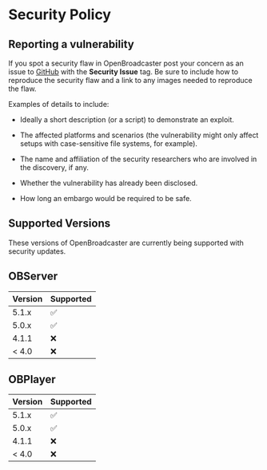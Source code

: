 # Security Policy

## Reporting a vulnerability

If you spot a security flaw in OpenBroadcaster post your concern as an issue to [GitHub](https://github.com/openbroadcaster) with the __Security Issue__ tag.  Be sure to include how to reproduce the security flaw and a link to any images needed to reproduce the flaw.

Examples of details to include:

- Ideally a short description (or a script) to demonstrate an exploit.

- The affected platforms and scenarios (the vulnerability might only affect setups with case-sensitive file systems, for example).

- The name and affiliation of the security researchers who are involved in the discovery, if any.

- Whether the vulnerability has already been disclosed.

- How long an embargo would be required to be safe.

## Supported Versions

These versions of OpenBroadcaster are currently being supported with security updates.

## OBServer

| Version | Supported          |
| ------- | ------------------ |
| 5.1.x   | :white_check_mark: |
| 5.0.x   | :white_check_mark: |
| 4.1.1   | :x:                |
| < 4.0   | :x:                |

## OBPlayer

| Version | Supported          |
| ------- | ------------------ |
| 5.1.x   | :white_check_mark: |
| 5.0.x   | :white_check_mark: |
| 4.1.1   | :x:                |
| < 4.0   | :x:                |
